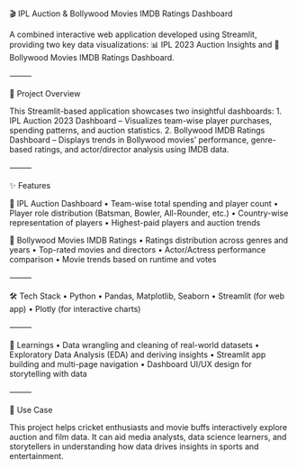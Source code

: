 🎬 IPL Auction & Bollywood Movies IMDB Ratings Dashboard

A combined interactive web application developed using Streamlit, providing two key data visualizations:
📊 IPL 2023 Auction Insights and 🎥 Bollywood Movies IMDB Ratings Dashboard.

⸻

🚀 Project Overview

This Streamlit-based application showcases two insightful dashboards:
	1.	IPL Auction 2023 Dashboard – Visualizes team-wise player purchases, spending patterns, and auction statistics.
	2.	Bollywood IMDB Ratings Dashboard – Displays trends in Bollywood movies’ performance, genre-based ratings, and actor/director analysis using IMDB data.

⸻

✨ Features

🔹 IPL Auction Dashboard
	•	Team-wise total spending and player count
	•	Player role distribution (Batsman, Bowler, All-Rounder, etc.)
	•	Country-wise representation of players
	•	Highest-paid players and auction trends

🔹 Bollywood Movies IMDB Ratings
	•	Ratings distribution across genres and years
	•	Top-rated movies and directors
	•	Actor/Actress performance comparison
	•	Movie trends based on runtime and votes

⸻

🛠️ Tech Stack
	•	Python
	•	Pandas, Matplotlib, Seaborn
	•	Streamlit (for web app)
	•	Plotly (for interactive charts)
 
⸻

🧠 Learnings
	•	Data wrangling and cleaning of real-world datasets
	•	Exploratory Data Analysis (EDA) and deriving insights
	•	Streamlit app building and multi-page navigation
	•	Dashboard UI/UX design for storytelling with data

⸻

📌 Use Case

This project helps cricket enthusiasts and movie buffs interactively explore auction and film data. It can aid media analysts, data science learners, and storytellers in understanding how data drives insights in sports and entertainment.
